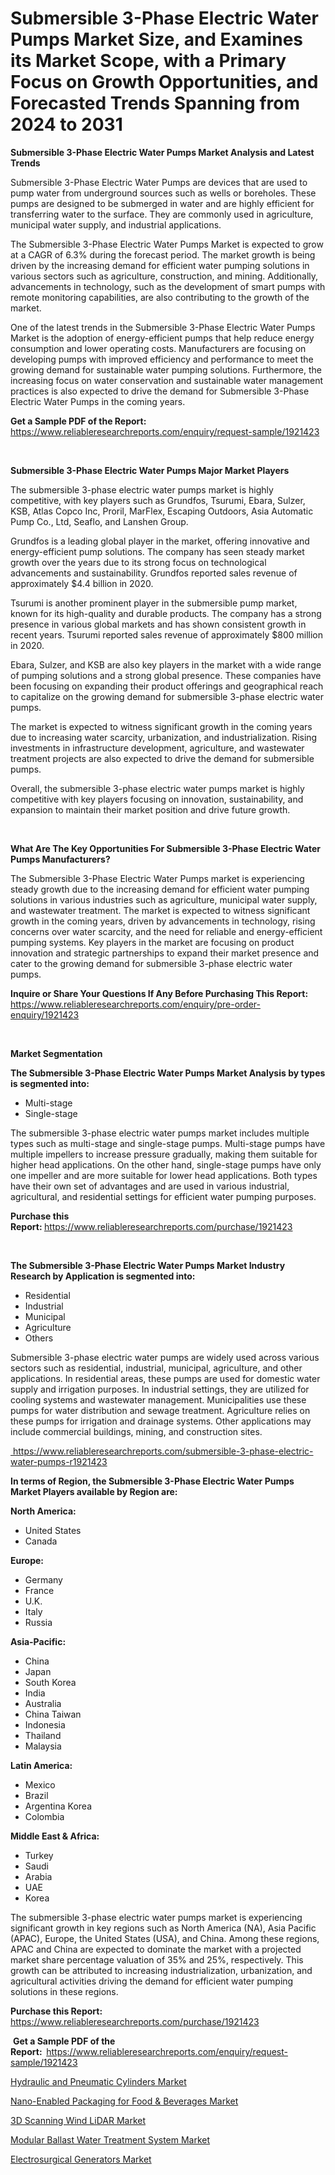 <p><h1>Submersible 3-Phase Electric Water Pumps Market Size, and Examines its Market Scope, with a Primary Focus on Growth Opportunities, and Forecasted Trends Spanning from 2024 to 2031</h1></p><p><strong>Submersible 3-Phase Electric Water Pumps Market Analysis and Latest Trends</strong></p>
<p><p>Submersible 3-Phase Electric Water Pumps are devices that are used to pump water from underground sources such as wells or boreholes. These pumps are designed to be submerged in water and are highly efficient for transferring water to the surface. They are commonly used in agriculture, municipal water supply, and industrial applications.</p><p>The Submersible 3-Phase Electric Water Pumps Market is expected to grow at a CAGR of 6.3% during the forecast period. The market growth is being driven by the increasing demand for efficient water pumping solutions in various sectors such as agriculture, construction, and mining. Additionally, advancements in technology, such as the development of smart pumps with remote monitoring capabilities, are also contributing to the growth of the market.</p><p>One of the latest trends in the Submersible 3-Phase Electric Water Pumps Market is the adoption of energy-efficient pumps that help reduce energy consumption and lower operating costs. Manufacturers are focusing on developing pumps with improved efficiency and performance to meet the growing demand for sustainable water pumping solutions. Furthermore, the increasing focus on water conservation and sustainable water management practices is also expected to drive the demand for Submersible 3-Phase Electric Water Pumps in the coming years.</p></p>
<p><strong>Get a Sample PDF of the Report:&nbsp;</strong> <a href="https://www.reliableresearchreports.com/enquiry/request-sample/1921423">https://www.reliableresearchreports.com/enquiry/request-sample/1921423</a></p>
<p>&nbsp;</p>
<p><strong>Submersible 3-Phase Electric Water Pumps Major Market Players</strong></p>
<p><p>The submersible 3-phase electric water pumps market is highly competitive, with key players such as Grundfos, Tsurumi, Ebara, Sulzer, KSB, Atlas Copco Inc, Proril, MarFlex, Escaping Outdoors, Asia Automatic Pump Co., Ltd, Seaflo, and Lanshen Group.</p><p>Grundfos is a leading global player in the market, offering innovative and energy-efficient pump solutions. The company has seen steady market growth over the years due to its strong focus on technological advancements and sustainability. Grundfos reported sales revenue of approximately $4.4 billion in 2020.</p><p>Tsurumi is another prominent player in the submersible pump market, known for its high-quality and durable products. The company has a strong presence in various global markets and has shown consistent growth in recent years. Tsurumi reported sales revenue of approximately $800 million in 2020.</p><p>Ebara, Sulzer, and KSB are also key players in the market with a wide range of pumping solutions and a strong global presence. These companies have been focusing on expanding their product offerings and geographical reach to capitalize on the growing demand for submersible 3-phase electric water pumps.</p><p>The market is expected to witness significant growth in the coming years due to increasing water scarcity, urbanization, and industrialization. Rising investments in infrastructure development, agriculture, and wastewater treatment projects are also expected to drive the demand for submersible pumps.</p><p>Overall, the submersible 3-phase electric water pumps market is highly competitive with key players focusing on innovation, sustainability, and expansion to maintain their market position and drive future growth.</p></p>
<p>&nbsp;</p>
<p><strong>What Are The Key Opportunities For Submersible 3-Phase Electric Water Pumps Manufacturers?</strong></p>
<p><p>The Submersible 3-Phase Electric Water Pumps market is experiencing steady growth due to the increasing demand for efficient water pumping solutions in various industries such as agriculture, municipal water supply, and wastewater treatment. The market is expected to witness significant growth in the coming years, driven by advancements in technology, rising concerns over water scarcity, and the need for reliable and energy-efficient pumping systems. Key players in the market are focusing on product innovation and strategic partnerships to expand their market presence and cater to the growing demand for submersible 3-phase electric water pumps.</p></p>
<p><strong>Inquire or Share Your Questions If Any Before Purchasing This Report:</strong> <a href="https://www.reliableresearchreports.com/enquiry/pre-order-enquiry/1921423">https://www.reliableresearchreports.com/enquiry/pre-order-enquiry/1921423</a></p>
<p>&nbsp;</p>
<p><strong>Market Segmentation</strong></p>
<p><strong>The Submersible 3-Phase Electric Water Pumps Market Analysis by types is segmented into:</strong></p>
<p><ul><li>Multi-stage</li><li>Single-stage</li></ul></p>
<p><p>The submersible 3-phase electric water pumps market includes multiple types such as multi-stage and single-stage pumps. Multi-stage pumps have multiple impellers to increase pressure gradually, making them suitable for higher head applications. On the other hand, single-stage pumps have only one impeller and are more suitable for lower head applications. Both types have their own set of advantages and are used in various industrial, agricultural, and residential settings for efficient water pumping purposes.</p></p>
<p><strong>Purchase this Report:&nbsp;</strong><a href="https://www.reliableresearchreports.com/purchase/1921423">https://www.reliableresearchreports.com/purchase/1921423</a></p>
<p>&nbsp;</p>
<p><strong>The Submersible 3-Phase Electric Water Pumps Market Industry Research by Application is segmented into:</strong></p>
<p><ul><li>Residential</li><li>Industrial</li><li>Municipal</li><li>Agriculture</li><li>Others</li></ul></p>
<p><p>Submersible 3-phase electric water pumps are widely used across various sectors such as residential, industrial, municipal, agriculture, and other applications. In residential areas, these pumps are used for domestic water supply and irrigation purposes. In industrial settings, they are utilized for cooling systems and wastewater management. Municipalities use these pumps for water distribution and sewage treatment. Agriculture relies on these pumps for irrigation and drainage systems. Other applications may include commercial buildings, mining, and construction sites.</p></p>
<p><a href="https://www.reliableresearchreports.com/submersible-3-phase-electric-water-pumps-r1921423">&nbsp;https://www.reliableresearchreports.com/submersible-3-phase-electric-water-pumps-r1921423</a></p>
<p><strong>In terms of Region, the Submersible 3-Phase Electric Water Pumps Market Players available by Region are:</strong></p>
<p>
    <p> <strong> North America: </strong>
        <ul>
            <li>United States</li>
            <li>Canada</li>
        </ul>
        </p> 
    <p> <strong> Europe: </strong>
        <ul>
            <li>Germany</li>
            <li>France</li>
            <li>U.K.</li>
            <li>Italy</li>
            <li>Russia</li>
        </ul>
        </p> 
    <p> <strong> Asia-Pacific: </strong>
        <ul>
            <li>China</li>
            <li>Japan</li>
            <li>South Korea</li>
            <li>India</li>
            <li>Australia</li>
            <li>China Taiwan</li>
            <li>Indonesia</li>
            <li>Thailand</li>
            <li>Malaysia</li>
        </ul>
        </p> 
    <p> <strong> Latin America: </strong>
        <ul>
            <li>Mexico</li>
            <li>Brazil</li>
            <li>Argentina Korea</li>
            <li>Colombia</li>
        </ul>
        </p> 
    <p> <strong> Middle East & Africa: </strong>
        <ul>
            <li>Turkey</li>
            <li>Saudi</li>
            <li>Arabia</li>
            <li>UAE</li>
            <li>Korea</li>
        </ul>
    </p>
    </p>
<p><p>The submersible 3-phase electric water pumps market is experiencing significant growth in key regions such as North America (NA), Asia Pacific (APAC), Europe, the United States (USA), and China. Among these regions, APAC and China are expected to dominate the market with a projected market share percentage valuation of 35% and 25%, respectively. This growth can be attributed to increasing industrialization, urbanization, and agricultural activities driving the demand for efficient water pumping solutions in these regions.</p></p>
<p><strong>Purchase this Report: </strong><a href="https://www.reliableresearchreports.com/purchase/1921423">https://www.reliableresearchreports.com/purchase/1921423</a></p>
<p>&nbsp;<strong>Get a Sample PDF of the Report:&nbsp;&nbsp;</strong><a href="https://www.reliableresearchreports.com/enquiry/request-sample/1921423">https://www.reliableresearchreports.com/enquiry/request-sample/1921423</a></p>
<p><strong></strong></p>
<p><p><a href="https://www.linkedin.com/pulse/hydraulic-pneumatic-cylinders-market-segmentation-geographical-nbhte?trackingId=B6%2Ffy4A9RvSJk5MaAk9fjg%3D%3D">Hydraulic and Pneumatic Cylinders Market</a></p><p><a href="https://www.linkedin.com/pulse/nano-enabled-packaging-food-beverages-market-size-segmentation-8rgwf?trackingId=GExw%2FhB7QnShIDusl84rng%3D%3D">Nano-Enabled Packaging for Food & Beverages Market</a></p><p><a href="https://github.com/angelajermaine/Market-Research-Report-List-4/blob/main/3d-scanning-wind-lidar-market.md">3D Scanning Wind LiDAR Market</a></p><p><a href="https://github.com/provorikovar/Market-Research-Report-List-5/blob/main/modular-ballast-water-treatment-system-market.md">Modular Ballast Water Treatment System Market</a></p><p><a href="https://issuu.com/reportprime-2/docs/electrosurgical-generators-market-size-2030.pptx">Electrosurgical Generators Market</a></p></p>